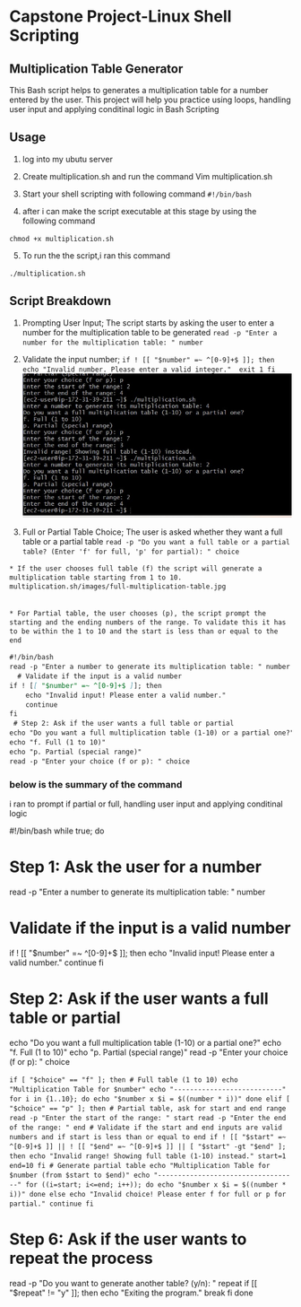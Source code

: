 # Capstone Project-Linux Shell Scripting

## Multiplication Table Generator

This Bash script helps to generates a multiplication table for a number entered by the user. This project will help you practice using loops, handling user input and applying conditinal logic in Bash Scripting


## Usage
   1. log into my ubutu server
   2. Create multiplication.sh and run the command Vim multiplication.sh
   3. Start your shell scripting with following command
   `#!/bin/bash`

   4. after i can make the script executable at this stage by using the following command

   `chmod +x multiplication.sh`

   5. To run the the script,i ran this command

   `./multiplication.sh`

   ## Script Breakdown

   1. Prompting User Input;
    The script starts by asking the user to enter a number for the multiplication table to be generated
     `read -p "Enter a number for the multiplication table: " number`

  2. Validate the input number;
  `if ! [[ "$number" =~ ^[0-9]+$ ]]; then 
   echo "Invalid number. Please enter a valid integer." 
   exit 1
   fi`
   ![invalid-range](images/invalid-range-showing.jpg)

  3. Full or Partial Table Choice;
   The user is asked whether they want a full table or a partial table
    `read -p "Do you want a full table or a partial table? (Enter 'f' for full, 'p' for partial): " choice`

    * If the user chooses full table (f) the script will generate a multiplication table starting from 1 to 10.
    multiplication.sh/images/full-multiplication-table.jpg
    

    * For Partial table, the user chooses (p), the script prompt the starting and the ending numbers of the range. To validate this it has to be within the 1 to 10 and the start is less than or equal to the end
    

```markdown
#!/bin/bash
read -p "Enter a number to generate its multiplication table: " number
  # Validate if the input is a valid number
if ! [[ "$number" =~ ^[0-9]+$ ]]; then
    echo "Invalid input! Please enter a valid number."
    continue
fi
 # Step 2: Ask if the user wants a full table or partial
echo "Do you want a full multiplication table (1-10) or a partial one?"
echo "f. Full (1 to 10)"
echo "p. Partial (special range)"
read -p "Enter your choice (f or p): " choice
```
### below is the summary of the command
 i ran to prompt if partial or full, handling user input and applying conditinal logic

#!/bin/bash
while true; do
  # Step 1: Ask the user for a number
  read -p "Enter a number to generate its multiplication table: " number
  # Validate if the input is a valid number
  if ! [[ "$number" =~ ^[0-9]+$ ]]; then
    echo "Invalid input! Please enter a valid number."
    continue
  fi
  # Step 2: Ask if the user wants a full table or partial
  echo "Do you want a full multiplication table (1-10) or a partial one?"
  echo "f. Full (1 to 10)"
  echo "p. Partial (special range)"
  read -p "Enter your choice (f or p): " choice

  `if [ "$choice" == "f" ]; then
    # Full table (1 to 10)
    echo "Multiplication Table for $number"
    echo "---------------------------"
    for i in {1..10}; do
      echo "$number x $i = $((number * i))"
    done
  elif [ "$choice" == "p" ]; then
    # Partial table, ask for start and end range
    read -p "Enter the start of the range: " start
    read -p "Enter the end of the range: " end
    # Validate if the start and end inputs are valid numbers and if start is less than or equal to end
    if ! [[ "$start" =~ ^[0-9]+$ ]] || ! [[ "$end" =~ ^[0-9]+$ ]] || [ "$start" -gt "$end" ]; then
      echo "Invalid range! Showing full table (1-10) instead."
      start=1
      end=10
    fi
    # Generate partial table
    echo "Multiplication Table for $number (from $start to $end)"
    echo "-----------------------------------"
    for ((i=start; i<=end; i++)); do
      echo "$number x $i = $((number * i))"
    done
  else
    echo "Invalid choice! Please enter f for full or p for partial."
    continue
  fi`
  # Step 6: Ask if the user wants to repeat the process
  read -p "Do you want to generate another table? (y/n): " repeat
  if [[ "$repeat" != "y" ]]; then
    echo "Exiting the program."
    break
  fi
done